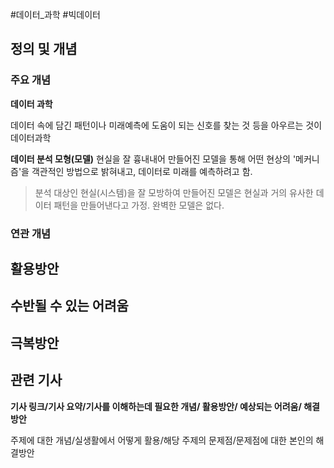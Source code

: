#데이터_과학 #빅데이터 

## 정의 및 개념

### 주요 개념
**데이터 과학**

데이터 속에 담긴 패턴이나 미래예측에 도움이 되는 신호를 찾는 것 등을 아우르는 것이 데이터과학

**데이터 분석 모형(모델)**
현실을 잘 흉내내어 만들어진 모델을 통해 어떤 현상의 '메커니즘'을 객관적인 방법으로 밝혀내고, 데이터로 미래를 예측하려고 함.
> 분석 대상인 현실(시스템)을 잘 모방하여 만들어진 모델은 현실과 거의 유사한 데이터 패턴을 만들어낸다고 가정.
> 완벽한 모델은 없다.

### 연관 개념


## 활용방안

## 수반될 수 있는 어려움

## 극복방안

## 관련 기사

**기사 링크/기사 요약/기사를 이해하는데 필요한 개념/ 활용방안/ 예상되는 어려움/ 해결 방안**


주제에 대한 개념/실생활에서 어떻게 활용/해당 주제의 문제점/문제점에 대한 본인의 해결방안
